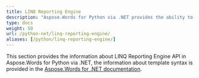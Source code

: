 ```yaml
---
title: LINQ Reporting Engine
description: "Aspose.Words for Python via .NET provides the ability to create reports from template documents using the LINQ Reporting Engine. Learn more about the supported features."
type: docs
weight: 50
url: /python-net/linq-reporting-engine/
aliases: [/python/linq-reporting-engine/]
---
```


This section provides the information about LINQ Reporting Engine API in Aspose.Words for Python via .NET, the information about template syntax is provided in the [Aspose.Words for .NET documentation](/words/net/linq-reporting-engine/).
